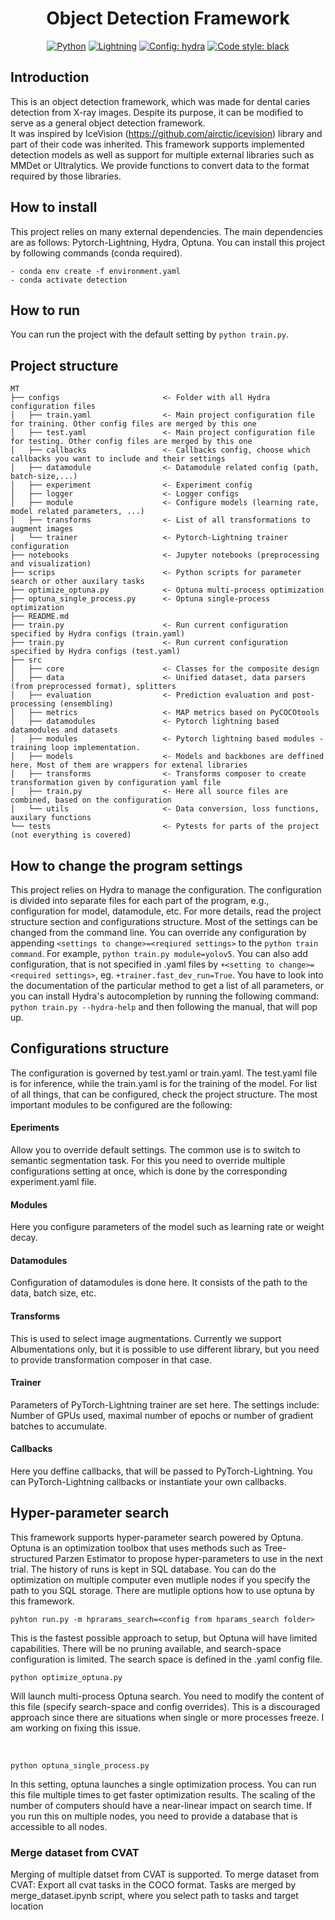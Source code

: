 <div align="center">

# Object Detection Framework
<a href="https://www.python.org/"><img alt="Python" src="https://img.shields.io/badge/-Python 3.7+-blue?style=for-the-badge&logo=python&logoColor=white"></a>
<a href="https://pytorchlightning.ai/"><img alt="Lightning" src="https://img.shields.io/badge/-Lightning 1.5+-792ee5?style=for-the-badge&logo=pytorchlightning&logoColor=white"></a>
<a href="https://hydra.cc/"><img alt="Config: hydra" src="https://img.shields.io/badge/config-hydra 1.1-89b8cd?style=for-the-badge&labelColor=gray"></a>
<a href="https://black.readthedocs.io/en/stable/"><img alt="Code style: black" src="https://img.shields.io/badge/code%20style-black-black.svg?style=for-the-badge&labelColor=gray"></a>
</div>

## Introduction 
This is an object detection framework, which was made for dental caries detection from X-ray images. Despite its purpose, it can be modified to serve as a general object detection framework. <br />
It was inspired by IceVision (https://github.com/airctic/icevision) library and part of their code was inherited. This framework supports implemented detection models as well as support for multiple external libraries such as MMDet or Ultralytics. We provide functions to convert data to the format required by those libraries. 


## How to install
This project relies on many external dependencies. The main dependencies are as follows: Pytorch-Lightning, Hydra, Optuna. You can install this project by following commands (conda required).

```{bash}
- conda env create -f environment.yaml
- conda activate detection
```
## How to run
You can run the project with the default setting by `python train.py`. 


## Project structure

```{bash}
MT
├── configs                       <- Folder with all Hydra configuration files
│   ├── train.yaml                <- Main project configuration file for training. Other config files are merged by this one
│   ├── test.yaml                 <- Main project configuration file for testing. Other config files are merged by this one
│   ├── callbacks                 <- Callbacks config, choose which callbacks you want to include and their settings
│   ├── datamodule                <- Datamodule related config (path, batch-size,...)
│   ├── experiment                <- Experiment config
│   ├── logger                    <- Logger configs
│   ├── module                    <- Configure models (learning rate, model related parameters, ...)
│   ├── transforms                <- List of all transformations to augment images
│   └── trainer                   <- Pytorch-Lightning trainer configuration
├── notebooks                     <- Jupyter notebooks (preprocessing and visualization)
├── scrips                        <- Python scripts for parameter search or other auxilary tasks
├── optimize_optuna.py            <- Optuna multi-process optimization
├── optuna_single_process.py      <- Optuna single-process optimization
├── README.md   
├── train.py                      <- Run current configuration specified by Hydra configs (train.yaml)
├── train.py                      <- Run current configuration specified by Hydra configs (test.yaml)
├── src                          
│   ├── core                      <- Classes for the composite design
│   ├── data                      <- Unified dataset, data parsers (from preprocessed format), splitters
│   ├── evaluation                <- Prediction evaluation and post-processing (ensembling)
│   ├── metrics                   <- MAP metrics based on PyCOCOtools
│   ├── datamodules               <- Pytorch lightning based datamodules and datasets
│   ├── modules                   <- Pytorch lightning based modules - training loop implementation.
│   ├── models                    <- Models and backbones are deffined here. Most of them are wrappers for extenal libraries
│   ├── transforms                <- Transforms composer to create transformation given by configuration yaml file 
│   ├── train.py                  <- Here all source files are combined, based on the configuration
│   └── utils                     <- Data conversion, loss functions, auxilary functions
└── tests                         <- Pytests for parts of the project (not everything is covered)

```

## How to change the program settings
This project relies on Hydra to manage the configuration. The configuration is divided into separate files for each part of the program, e.g., configuration for model, datamodule, etc. For more details, read the project structure section and configurations structure.
Most of the settings can be changed from the command line. You can override any configuration by appending `<settings to change>=<reqiured settings>` to the `python train command`. For example, `python train.py module=yolov5`. You can also add configuration, that is not specified in .yaml files by `+<setting to change>=<required settings>`, eg. `+trainer.fast_dev_run=True`. You have to look into the documentation of the particular method to get a list of all parameters, or you can install Hydra's autocompletion by running the following command: `python train.py --hydra-help` and then following the manual, that will pop up. 

## Configurations structure
The configuration is governed by test.yaml or train.yaml. The test.yaml file is for inference, while the train.yaml is for the training of the model. For list of all things, that can be configured, check the project structure. The most important modules to be configured are the following:
#### Eperiments
Allow you to override default settings. The common use is to switch to semantic segmentation task. For this you need to override multiple configurations setting at once, which is done by the corresponding experiment.yaml file.
#### Modules
Here you configure parameters of the model such as learning rate or weight decay.
#### Datamodules
Configuration of datamodules is done here. It consists of the path to the data, batch size, etc.
#### Transforms
This is used to select image augmentations. Currently we support Albumentations only, but it is possible to use different library, but you need to provide transformation composer in that case.
#### Trainer
Parameters of PyTorch-Lightning trainer are set here. The settings include: Number of GPUs used, maximal number of epochs or number of gradient batches to accumulate.
#### Callbacks
Here you deffine callbacks, that will be passed to PyTorch-Lightning. You can PyTorch-Lightning callbacks or instantiate your own callbacks.


## Hyper-parameter search
This framework supports hyper-parameter search powered by Optuna. Optuna is an optimization toolbox that uses methods such as Tree-structured Parzen Estimator to propose hyper-parameters to use in the next trial. The history of runs is kept in SQL database. You can do the optimization on multiple computer even mutliple nodes if you specify the path to you SQL storage. 
There are mutliple options how to use optuna by this framework.
 ```{bash}
 pyhton run.py -m hprarams_search=<config from hparams_search folder>
 ```
 This is the fastest possible approach to setup, but Optuna will have limited capabilities. There will be no pruning available, and search-space configuration is limited. The search space is defined in the .yaml config file. 
 <br>
 ```{bash}
 python optimize_optuna.py
 ```
 Will launch multi-process Optuna search. You need to modify the content of this file (specify search-space and config overrides). This is a discouraged approach since there are situations when single or more processes freeze. I am working on fixing this issue.
 
 <br>
 
 ```{bash}
 python optuna_single_process.py
 ```
 In this setting, optuna launches a single optimization process. You can run this file multiple times to get faster optimization results. The scaling of the number of computers should have a near-linear impact on search time. If you run this on multiple nodes, you need to provide a database that is accessible to all nodes.

### Merge dataset from CVAT
Merging of multiple datset from CVAT is supported. To merge dataset from CVAT: Export  all cvat tasks in the COCO format. Tasks are merged by merge_dataset.ipynb script, where you select path to tasks and target location

